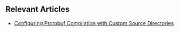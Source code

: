 ## Relevant Articles
- [Configuring Protobuf Compilation with Custom Source Directories](https://www.baeldung.com/java-configure-protobuf-compilation-custom-source-directories)
